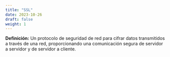 ```yaml
---
title: "SSL"
date: 2023-10-26
draft: false
weight: 1
---
```


**Definición:** Un protocolo de seguridad de red para cifrar datos transmitidos a través de una red, proporcionando una comunicación segura de servidor a servidor y de servidor a cliente.
